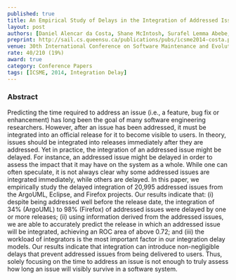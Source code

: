 ```yaml
---
published: true
title: An Empirical Study of Delays in the Integration of Addressed Issues 
layout: post
authors: [Daniel Alencar da Costa, Shane McIntosh, Surafel Lemma Abebe, Uira Kulesza, Ahmed E. Hassan]
preprint: http://sail.cs.queensu.ca/publications/pubs/icsme2014-costa.pdf
venue: 30th International Conference on Software Maintenance and Evolution (2014)
rate: 40/210 (19%)
award: true
category: Conference Papers
tags: [ICSME, 2014, Integration Delay]
---   
```


### Abstract

Predicting the time required to address an issue (i.e., a feature, bug fix or enhancement) has long
been the goal of many software engineering researchers. However, after an issue has been addressed,
it must be integrated into an official release for it to become visible to users. In theory, issues
should be integrated into releases immediately after they are addressed. Yet in practice, the
integration of an addressed issue might be delayed. For instance, an addressed issue might be
delayed in order to assess the impact that it may have on the system as a whole. While one can often
speculate, it is not always clear why some addressed issues are integrated immediately, while others
are delayed. In this paper, we empirically study the delayed integration of 20,995 addressed issues
from the ArgoUML, Eclipse, and Firefox projects. Our results indicate that: (i) despite being
addressed well before the release date, the integration of 34% (ArgoUML) to 98% (Firefox) of
addressed issues were delayed by one or more releases; (ii) using information derived from the
addressed issues, we are able to accurately predict the release in which an addressed issue will be
integrated, achieving an ROC area of above 0.72; and (iii) the workload of integrators is the most
important factor in our integration delay models. Our results indicate that integration can
introduce non-negligible delays that prevent addressed issues from being delivered to users. Thus,
solely focusing on the time to address an issue is not enough to truly assess how long an issue will
visibly survive in a software system.


